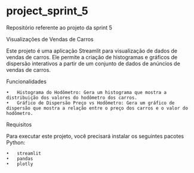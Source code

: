 # project_sprint_5
Repositório referente ao projeto da sprint 5

Visualizações de Vendas de Carros

Este projeto é uma aplicação Streamlit para visualização de dados de vendas de carros. Ele permite a criação de histogramas e gráficos de dispersão interativos a partir de um conjunto de dados de anúncios de vendas de carros.

Funcionalidades

	•	Histograma do Hodômetro: Gera um histograma que mostra a distribuição dos valores do hodômetro dos carros.
	•	Gráfico de Dispersão Preço vs Hodômetro: Gera um gráfico de dispersão que mostra a relação entre o preço dos carros e o valor do hodômetro.

Requisitos

Para executar este projeto, você precisará instalar os seguintes pacotes Python:

	•	streamlit
	•	pandas
	•	plotly

